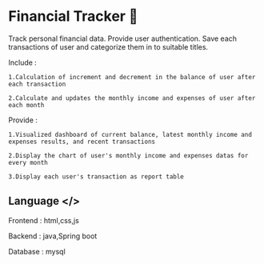 
# Financial Tracker 💸

Track personal financial data.  Provide user authentication.  Save each transactions of user and categorize them in to suitable titles.

Include :

    1.Calculation of increment and decrement in the balance of user after each transaction
  
    2.Calculate and updates the monthly income and expenses of user after each month
  
Provide :

    1.Visualized dashboard of current balance, latest monthly income and expenses results, and recent transactions
  
    2.Display the chart of user's monthly income and expenses datas for every month
  
    3.Display each user's transaction as report table

## Language </>

Frontend  : html,css,js

Backend  : java,Spring boot

Database : mysql

